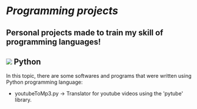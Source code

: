 # *Programming projects*

## Personal projects made to train my skill of programming languages!

## <img src="https://logos-download.com/wp-content/uploads/2016/10/Python_logo_icon.png" size=100px> Python
In this topic, there are some softwares and programs that were written using Python programming language:
* youtubeToMp3.py -> Translator for youtube videos using the 'pytube' library.

